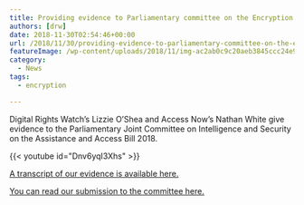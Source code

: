 ```yaml
---
title: Providing evidence to Parliamentary committee on the Encryption Bill
authors: [drw]
date: 2018-11-30T02:54:46+00:00
url: /2018/11/30/providing-evidence-to-parliamentary-committee-on-the-encryption-bill/
featureImage: /wp-content/uploads/2018/11/img-ac2ab0c9c20aeb3845ccc24e905fcb08.jpg
category:
  - News
tags:
  - encryption

---
```

Digital Rights Watch&#8217;s Lizzie O&#8217;Shea and Access Now&#8217;s Nathan White give evidence to the Parliamentary Joint Committee on Intelligence and Security on the Assistance and Access Bill 2018.

{{< youtube id="Dnv6yqI3Xhs" >}}


[A transcript of our evidence is available here.][1]


[You can read our submission to the committee here.][2]

 [1]: https://parlinfo.aph.gov.au/parlInfo/search/display/display.w3p;db=COMMITTEES;id=committees%2Fcommjnt%2Fb9247c77-dfa4-44bb-8aa3-ce6bc01d20ca%2F0002;query=Id%3A%22committees%2Fcommjnt%2Fb9247c77-dfa4-44bb-8aa3-ce6bc01d20ca%2F0000%22
 [2]: https://digitalrightswatch.org.au/2018/10/12/submission-to-pjcis-on-the-assistance-and-access-bill-2018/
